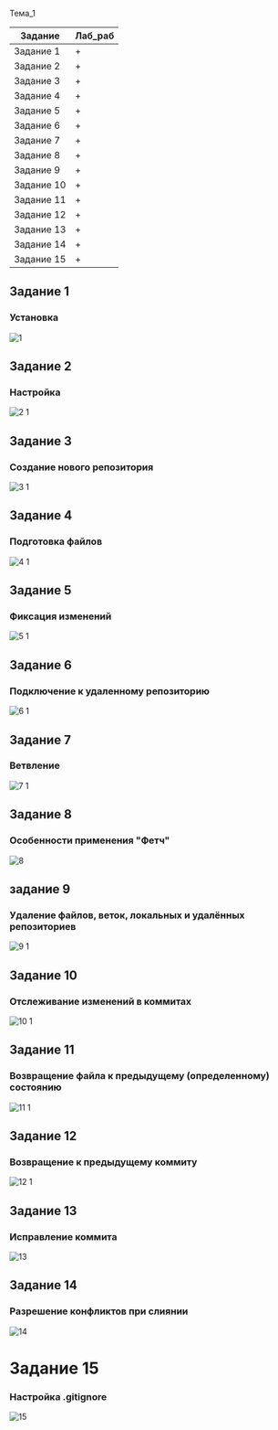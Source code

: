 Тема_1

| Задание | Лаб_раб | 
| ------ | ------ | 
| Задание 1 | + |
| Задание 2 | + |
| Задание 3 | + |
| Задание 4 | + |
| Задание 5 | + |
| Задание 6 | + |
| Задание 7 | + |
| Задание 8 | + |
| Задание 9 | + |
| Задание 10 | + |
| Задание 11 | + |
| Задание 12 | + |
| Задание 13 | + |
| Задание 14 | + |
| Задание 15 | + |

## Задание 1
### Установка
![1](https://github.com/Alexsergh/Engineering/assets/134552389/b06c1c4d-3ded-44a6-9a3e-c53e42e239c2)

## Задание 2
### Настройка
![2 1](https://github.com/Alexsergh/Engineering/assets/134552389/6c79f7a4-7105-4274-a8be-a36c01ddbde6)

## Задание 3
### Создание нового репозитория
![3 1](https://github.com/Alexsergh/Engineering/assets/134552389/57f43824-cd99-4f34-b47f-9a044c889fb6)

## Задание 4
### Подготовка файлов
![4 1](https://github.com/Alexsergh/Engineering/assets/134552389/2570e4c1-7456-49eb-83a4-ea07a4a2b0c6)

## Задание 5
### Фиксация изменений
![5 1](https://github.com/Alexsergh/Engineering/assets/134552389/8ddc428e-995e-47f8-b37c-079c23784d80)

## Задание 6
### Подключение к удаленному репозиторию
![6 1](https://github.com/Alexsergh/Engineering/assets/134552389/15dd6917-2b12-4433-b19e-20b6faefdeb7)

## Задание 7
### Ветвление
![7 1](https://github.com/Alexsergh/Engineering/assets/134552389/b3a96263-7826-4be0-bc04-d2b8ef3e7433)

## Задание 8
### Особенности применения "Фетч"
![8](https://github.com/Alexsergh/Engineering/assets/134552389/a8ba353f-9b25-4dbc-94bd-8b4ab0ee4c29)

## задание 9
### Удаление файлов, веток, локальных и удалённых репозиториев
![9 1](https://github.com/Alexsergh/Engineering/assets/134552389/8629742e-ad76-4433-8eae-9b444c75197b)

## Задание 10
### Отслеживание изменений в коммитах
![10 1](https://github.com/Alexsergh/Engineering/assets/134552389/12a5a70a-f39f-4d6f-9ce7-e745253c4f04)

## Задание 11
### Возвращение файла к предыдущему (определенному) состоянию
![11 1](https://github.com/Alexsergh/Engineering/assets/134552389/46b9b27a-4d82-4d09-87fd-b811386fd3d1)

## Задание 12
### Возвращение к предыдущему коммиту
![12 1](https://github.com/Alexsergh/Engineering/assets/134552389/2e0e48d0-3ffb-4870-9a52-b40f1906d8d2)

## Задание 13
### Исправление коммита
![13](https://github.com/Alexsergh/Engineering/assets/134552389/60512399-f157-48ec-aa7b-6b3adec34105)

## Задание 14
### Разрешение конфликтов при слиянии
![14](https://github.com/Alexsergh/Engineering/assets/134552389/9b0eedf5-2ee4-4d5b-8097-8762da15260e)

# Задание 15
### Настройка .gitignore
![15](https://github.com/Alexsergh/Engineering/assets/134552389/dcc38199-ac82-4155-9b56-3d19d03124f1)










